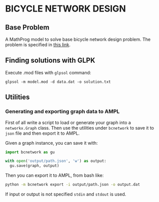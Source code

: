 BICYCLE NETWORK DESIGN
======================

## Base Problem

A MathProg model to solve base bicycle network design problem. The problem is specified in [this link](https://duckduckgo.com/?q=bicycle+network+design+model+and+solution).

## Finding solutions with GLPK

Execute .mod files with `glpsol` command:

```
glpsol -m model.mod -d data.dat -o solution.txt
```

## Utilities

### Generating and exporting graph data to AMPL

First of all write a script to load or generate your graph into a `networkx.Graph` class. Then use the utilities under `bcnetwork` to save it to `json` file and then export it to AMPL.

Given a graph instance, you can save it with:
```python
import bcnetwork as gu

with open('output/path.json', 'w') as output:
  gu.save(graph, output)
```

Then you can export it to AMPL, from bash like:
```bash
python -m bcnetwork export -i output/path.json -o output.dat
```

If input or output is not specified `stdin` and `stdout` is used.
